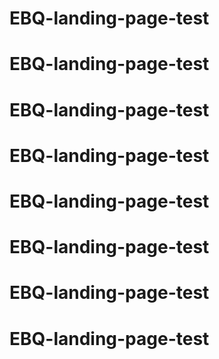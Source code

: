 # EBQ-landing-page-test
# EBQ-landing-page-test
# EBQ-landing-page-test
# EBQ-landing-page-test
# EBQ-landing-page-test
# EBQ-landing-page-test
# EBQ-landing-page-test
# EBQ-landing-page-test
